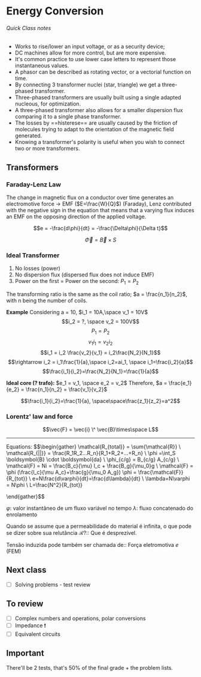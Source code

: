 # Energy Conversion

###### Quick Class notes

- Works to rise/lower an input voltage, or as a security device;
- DC machines allow for more control, but are more expensive. 
- It's common practice to use lower case letters to represent those instantaneous values.
- A phasor can be described as rotating vector, or a vectorial function on time.
- By connecting 3 transformer nuclei (star, triangle) we get a three-phased transformer.
- Three-phased transformers are usually built using a single adapted nucleous, for optimization.
- A three-phased transformer also allows for a smaller dispersion flux comparing it to a single phase transformer.
- The losses by ==histerese== are usually caused by the friction of molecules trying to adapt to the orientation of the magnetic field generated.
- Knowing a transformer's polarity is useful when you wish to connect two or more transformers. 
  
  
## Transformers

### Faraday-Lenz Law

The change in magnetic flux on a conductor over time generates an electromotive force $\rightarrow$ EMF ($E=\frac{W}{Q}$) (Faraday), Lenz contributed with the negative sign in the equation that means that a varying flux induces an EMF on the opposing direction of the applied voltage.

$$e = -\frac{d\phi}{dt} = -\frac{\Delta\phi}{\Delta t}$$

$$\vec{\Phi}=\vec{B}\times S$$

### Ideal Transformer
1. No losses (power)
2. No dispersion flux (dispersed flux does not induce EMF)
3. Power on the first = Power on the second: $P_1 = P_2$

The transforming ratio is the same as the coil ratio; $a = \frac{n_1}{n_2}$, with n being the number of coils.

**Example**
Considering a = 10, $i_1 = 10A,\space v_1 = 10V$
$$i_2 = ?, \space v_2 = 100V$$
$$P_1 = P_2$$
$$v_1 i_1= v_2 i_2$$
$$i_1 = i_2 \frac{v_2}{v_1} = i_2\frac{N_2}{N_1}$$
$$\rightarrow i_2 = i_1\frac{1}{a},\space i_2=ai_1, \space i_1=\frac{i_2}{a}$$
$$\frac{i_1}{i_2}=\frac{N_2}{N_1}=\frac{1}{a}$$

**Ideal core (? trafo):** $e_1 = v_1, \space e_2 = v_2$
Therefore, $a = \frac{e_1}{e_2} = \frac{n_1}{n_2} = \frac{v_1}{v_2}$

$$\frac{i_1}{i_2}=\frac{1}{a}, \space\space\frac{z_1}{z_2}=a^2$$

### Lorentz' law and force
$$\vec{F} = \vec{i} \^ \vec{B}\times\space L$$

---

Equations:
$$\begin{gather}
\mathcal{R_{total}} = \sum{\mathcal{R}}
\\
\mathcal{R_{||}} = \frac{R_1R_2...R_n}{R_1+R_2+...+R_n}
\\
\phi =\int_S \boldsymbol{B} \cdot \boldsymbol{da}
\\
\phi_{c/g} = B_{c/g} A_{c/g}
\\
\mathcal{F} = Ni = \frac{B_c}{\mu} l_c + \frac{B_g}{\mu_0}g
\\
\mathcal{F} = \phi (\frac{l_c}{\mu A_c}+\frac{g}{\mu_0 A_g})
\phi =  \frac{\mathcal{F}}{R_{tot}}
\\
e=N\frac{d\varphi}{dt}=\frac{d\lambda}{dt}
\\
\lambda=N\varphi = N\phi
\\
L=\frac{N^2}{R_{tot}} 


\end{gather}$$

$\varphi$: valor instantâneo de um fluxo variável no tempo
$\lambda$: fluxo concatenado do enrolamento

Quando se assume que a permeabilidade do material é infinita, o que pode se dizer sobre sua relutância $\mathcal{R}$?:: Que é desprezível.

Tensão induzida pode também ser chamada de:: Força eletromotiva $e$ (FEM)




## Next class
- [ ] Solving problems - test review

## To review
- [ ] Complex numbers and operations, polar conversions
- [ ] Impedance ❗
- [ ] Equivalent circuits

## Important
There'll be 2 tests, that's 50% of the final grade +
the problem lists.


